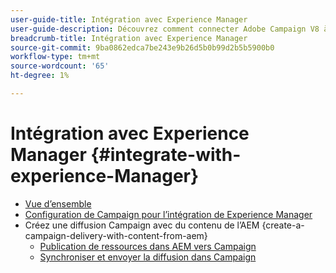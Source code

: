 ```yaml
---
user-guide-title: Intégration avec Experience Manager
user-guide-description: Découvrez comment connecter Adobe Campaign V8 à Adobe Experience Manager pour vous permettre de gérer des modèles de diffusion d’emails, des ressources et des formulaires dans Experience Manager.
breadcrumb-title: Intégration avec Experience Manager
source-git-commit: 9ba0862edca7be243e9b26d5b0b99d2b5b5900b0
workflow-type: tm+mt
source-wordcount: '65'
ht-degree: 1%

---
```



# Intégration avec Experience Manager {#integrate-with-experience-Manager}

+ [Vue d’ensemble](/help/tutorial-integrate-with-experience-Manager/overview.md)
+ [Configuration de Campaign pour l’intégration de Experience Manager](/help/tutorial-integrate-with-experience-manager/configure-campaign-for-aem-integration.md)
+ Créez une diffusion Campaign avec du contenu de l’AEM {create-a-campaign-delivery-with-content-from-aem}
   + [Publication de ressources dans AEM vers Campaign](/help/tutorial-integrate-with-experience-manager/publish-assets-in-aem-to-campaign.md)
   + [Synchroniser et envoyer la diffusion dans Campaign](/help/tutorial-integrate-with-experience-manager/synchronize-and-send-an-aem-delivery-in-campaign.md)

